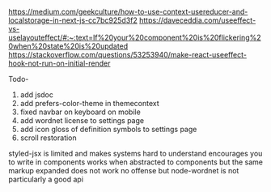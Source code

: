 https://medium.com/geekculture/how-to-use-context-usereducer-and-localstorage-in-next-js-cc7bc925d3f2
https://daveceddia.com/useeffect-vs-uselayouteffect/#:~:text=If%20your%20component%20is%20flickering%20when%20state%20is%20updated
https://stackoverflow.com/questions/53253940/make-react-useeffect-hook-not-run-on-initial-render

Todo-

1. add jsdoc
2. add prefers-color-theme in themecontext
3. fixed navbar on keyboard on mobile
4. add wordnet license to settings page
5. add icon gloss of definition symbols to settings page
6. scroll restoration

styled-jsx is limited and makes systems hard to understand
encourages you to write in components
works when abstracted to components but the same markup expanded does not work
no offense but node-wordnet is not particularly a good api
